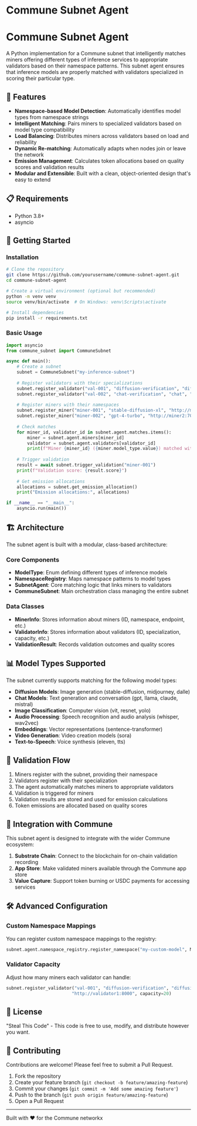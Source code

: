 # Commune Subnet Agent

# Commune Subnet Agent

A Python implementation for a Commune subnet that intelligently matches miners offering different types of inference services to appropriate validators based on their namespace patterns. This subnet agent ensures that inference models are properly matched with validators specialized in scoring their particular type.

## 🌟 Features

- **Namespace-based Model Detection**: Automatically identifies model types from namespace strings
- **Intelligent Matching**: Pairs miners to specialized validators based on model type compatibility
- **Load Balancing**: Distributes miners across validators based on load and reliability
- **Dynamic Re-matching**: Automatically adapts when nodes join or leave the network
- **Emission Management**: Calculates token allocations based on quality scores and validation results
- **Modular and Extensible**: Built with a clean, object-oriented design that's easy to extend

## 📋 Requirements

- Python 3.8+
- asyncio

## 🚀 Getting Started

### Installation

```bash
# Clone the repository
git clone https://github.com/yourusername/commune-subnet-agent.git
cd commune-subnet-agent

# Create a virtual environment (optional but recommended)
python -m venv venv
source venv/bin/activate  # On Windows: venv\Scripts\activate

# Install dependencies
pip install -r requirements.txt
```

### Basic Usage

```python
import asyncio
from commune_subnet import CommuneSubnet

async def main():
    # Create a subnet
    subnet = CommuneSubnet("my-inference-subnet")
    
    # Register validators with their specializations
    subnet.register_validator("val-001", "diffusion-verification", "diffusion", "http://validator1:8000")
    subnet.register_validator("val-002", "chat-verification", "chat", "http://validator2:8000")
    
    # Register miners with their namespaces
    subnet.register_miner("miner-001", "stable-diffusion-xl", "http://miner1:7000")
    subnet.register_miner("miner-002", "gpt-4-turbo", "http://miner2:7000")
    
    # Check matches
    for miner_id, validator_id in subnet.agent.matches.items():
        miner = subnet.agent.miners[miner_id]
        validator = subnet.agent.validators[validator_id]
        print(f"Miner {miner_id} ({miner.model_type.value}) matched with Validator {validator_id}")
    
    # Trigger validation
    result = await subnet.trigger_validation("miner-001")
    print(f"Validation score: {result.score}")
    
    # Get emission allocations
    allocations = subnet.get_emission_allocation()
    print("Emission allocations:", allocations)

if __name__ == "__main__":
    asyncio.run(main())
```

## 🏗️ Architecture

The subnet agent is built with a modular, class-based architecture:

### Core Components

- **ModelType**: Enum defining different types of inference models
- **NamespaceRegistry**: Maps namespace patterns to model types
- **SubnetAgent**: Core matching logic that links miners to validators
- **CommuneSubnet**: Main orchestration class managing the entire subnet

### Data Classes

- **MinerInfo**: Stores information about miners (ID, namespace, endpoint, etc.)
- **ValidatorInfo**: Stores information about validators (ID, specialization, capacity, etc.)
- **ValidationResult**: Records validation outcomes and quality scores

## 📊 Model Types Supported

The subnet currently supports matching for the following model types:

- **Diffusion Models**: Image generation (stable-diffusion, midjourney, dalle)
- **Chat Models**: Text generation and conversation (gpt, llama, claude, mistral)
- **Image Classification**: Computer vision (vit, resnet, yolo)
- **Audio Processing**: Speech recognition and audio analysis (whisper, wav2vec)
- **Embeddings**: Vector representations (sentence-transformer)
- **Video Generation**: Video creation models (sora)
- **Text-to-Speech**: Voice synthesis (eleven, tts)

## 🔄 Validation Flow

1. Miners register with the subnet, providing their namespace
2. Validators register with their specialization
3. The agent automatically matches miners to appropriate validators
4. Validation is triggered for miners
5. Validation results are stored and used for emission calculations
6. Token emissions are allocated based on quality scores

## 🧩 Integration with Commune

This subnet agent is designed to integrate with the wider Commune ecosystem:

1. **Substrate Chain**: Connect to the blockchain for on-chain validation recording
2. **App Store**: Make validated miners available through the Commune app store
3. **Value Capture**: Support token burning or USDC payments for accessing services

## 🛠️ Advanced Configuration

### Custom Namespace Mappings

You can register custom namespace mappings to the registry:

```python
subnet.agent.namespace_registry.register_namespace("my-custom-model", ModelType.DIFFUSION)
```

### Validator Capacity

Adjust how many miners each validator can handle:

```python
subnet.register_validator("val-001", "diffusion-verification", "diffusion", 
                         "http://validator1:8000", capacity=20)
```

## 📝 License

"Steal This Code" - This code is free to use, modify, and distribute however you want.

## 🤝 Contributing

Contributions are welcome! Please feel free to submit a Pull Request.

1. Fork the repository
2. Create your feature branch (`git checkout -b feature/amazing-feature`)
3. Commit your changes (`git commit -m 'Add some amazing feature'`)
4. Push to the branch (`git push origin feature/amazing-feature`)
5. Open a Pull Request

---

Built with ❤️ for the Commune networkx 
